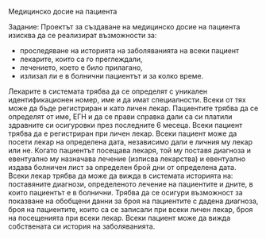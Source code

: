 Медицинско досие на пациента

Задание: Проектът за създаване на медицинско досие на пациента изисква да се реализират възможности за: 
- проследяване на историята на заболяванията на всеки пациент
- лекарите, които са го преглеждали, 
- лечението, което е било прилагано, 
- излизал ли е в болнични пациентът и за колко време. 

Лекарите в системата трябва да се определят с уникален идентификационен номер, име и да имат специалности. Всеки от тях може да бъде регистриран и като личен лекар. 
Пациентите трябва да се определят от име, ЕГН и да се прави справка дали са си платили здравните си осигуровки през последните 6 месеца.
Всеки пациент трябва да е регистриран при личен лекар. Всеки пациент може да посети лекар на определена дата, независимо дали е личния му лекар или не. 
Когато пациентът посещава лекаря, той му поставя диагноза и евентуално му назначава лечение (изписва лекарства) и 
евентуално издава болничен лист за определен брой дни от определена дата. Всеки лекар трябва да може да вижда в 
системата историята на: поставяните диагнози, определеното лечение на пациентите и дните, в които пациентът е в болнични. 
Трябва да се осигури възможност за показване на обобщени данни за броя на пациентите с дадена диагноза, броя на пациентите, 
които са се записали при всеки личен лекар, броя на посещенията при всеки лекар.
Всеки пациент може да вижда собствената си история на заболяванията.
